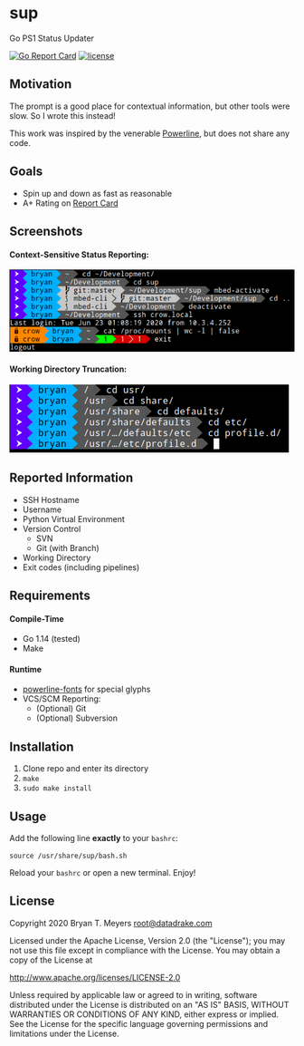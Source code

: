 # sup
Go PS1 Status Updater

[![Go Report Card](https://goreportcard.com/badge/github.com/DataDrake/sup)](https://goreportcard.com/report/github.com/DataDrake/cuppa) [![license](https://img.shields.io/github/license/DataDrake/sup.svg)]() 

## Motivation

The prompt is a good place for contextual information, but other tools were slow. So I wrote this instead!

This work was inspired by the venerable [Powerline](https://github.com/powerline/powerline), but does not share any code.

## Goals

 * Spin up and down as fast as reasonable
 * A+ Rating on [Report Card](https://goreportcard.com/report/github.com/DataDrake/cuppa)
 
## Screenshots

#### Context-Sensitive Status Reporting:
![Status](images/status.png)

#### Working Directory Truncation:
![Dirs](images/dirs.png)
 
## Reported Information

* SSH Hostname
* Username
* Python Virtual Environment
* Version Control
  * SVN
  * Git (with Branch)
* Working Directory
* Exit codes (including pipelines)

## Requirements

#### Compile-Time
* Go 1.14 (tested)
* Make

#### Runtime
* [powerline-fonts](https://github.com/powerline/fonts) for special glyphs
* VCS/SCM Reporting:
  * (Optional) Git
  * (Optional) Subversion

## Installation

1. Clone repo and enter its directory
2. `make`
3. `sudo make install`

## Usage

Add the following line **exactly** to your `bashrc`:
```
source /usr/share/sup/bash.sh
```

Reload your `bashrc` or open a new terminal. Enjoy!

## License
 
Copyright 2020 Bryan T. Meyers <root@datadrake.com>
 
Licensed under the Apache License, Version 2.0 (the "License");
you may not use this file except in compliance with the License.
You may obtain a copy of the License at
 
http://www.apache.org/licenses/LICENSE-2.0
 
Unless required by applicable law or agreed to in writing, software
distributed under the License is distributed on an "AS IS" BASIS,
WITHOUT WARRANTIES OR CONDITIONS OF ANY KIND, either express or implied.
See the License for the specific language governing permissions and
limitations under the License.
